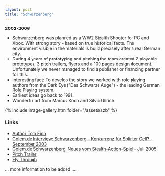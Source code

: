```yaml
---
layout: post
title: "Schwarzenberg"
---
```

**2002-2006**
* Schwarzenberg was planned as a WW2 Stealth Shooter for PC and Xbox. With strong story - based on true historical facts.  The environment visible in the materials is build precisely after a real German city.
* During 4 years of prototyping and pitching the team created 2 playable prototypes, 3 pitch trailers, flyers and a 100 pages design document. Unfortunately we never managed to find a publisher or financing partner for this.
* Interesting fact: To develop the story we worked with role playing authors from the Dark Eye ("Das Schwarze Auge") - the leading German Role Playing system. 
* Earliest ideas go back to 1991.
* Wonderful art from Marcus Koch and Silvio Ullrich.

{% include image-gallery.html folder="/assets/szb" %}

### Links
* [Author Tom Finn](http://www.thomas-finn.de)
* [Golem.de Interview: Schwarzenberg - Konkurrenz für Splinter Cell? - September 2003](https://www.golem.de/0309/27242.html) 
* [Golem.de Schwarzenberg: Neues vom Stealth-Action-Spiel - Juli 2005](https://www.golem.de/0507/39457.html) 
* [Pitch Trailer](https://www.youtube.com/watch?v=Gpo9rhZMJKM)
* [Fly Through](https://www.youtube.com/watch?v=s0i8JJeA7Gg)


... more information to be added ....
